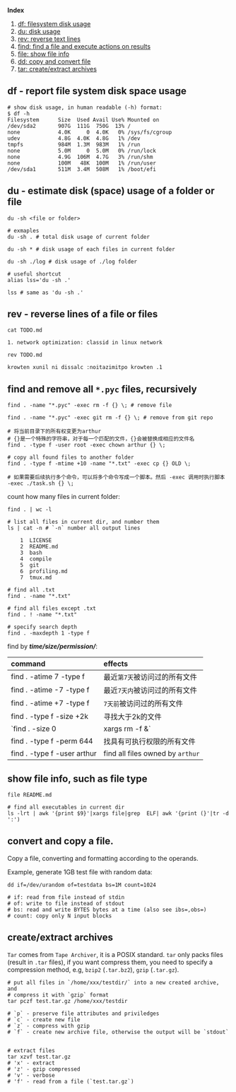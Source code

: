 **Index**

1. [df: filesystem disk usage](#df)
1. [du: disk usage](#du)
1. [rev: reverse text lines](#rev)
1. [find: find a file and execute actions on results](#find)
1. [file: show file info](#file)
1. [dd: copy and convert file](#dd)
1. [tar: create/extract archives](#tar)

<a name="df"></a>
## df - report file system disk space usage
```shell
# show disk usage, in human readable (-h) format:
$ df -h
Filesystem      Size  Used Avail Use% Mounted on
/dev/sda2       907G  111G  750G  13% /
none            4.0K     0  4.0K   0% /sys/fs/cgroup
udev            4.8G  4.0K  4.8G   1% /dev
tmpfs           984M  1.3M  983M   1% /run
none            5.0M     0  5.0M   0% /run/lock
none            4.9G  106M  4.7G   3% /run/shm
none            100M   48K  100M   1% /run/user
/dev/sda1       511M  3.4M  508M   1% /boot/efi
```

<a name="du"></a>
## du - estimate disk (space) usage of a folder or file
```shell
du -sh <file or folder>

# exmaples
du -sh . # total disk usage of current folder

du -sh * # disk usage of each files in current folder

du -sh ./log # disk usage of ./log folder

# useful shortcut
alias lss='du -sh .'

lss # same as 'du -sh .'
```

<a name="rev"></a>
## rev - reverse lines of a file or files
```shell
cat TODO.md

1. network optimization: classid in linux network

rev TODO.md

krowten xunil ni dissalc :noitazimitpo krowten .1
```

<a name="find"></a>
## find and remove all `*.pyc` files, recursively
```shell
find . -name "*.pyc" -exec rm -f {} \; # remove file

find . -name "*.pyc" -exec git rm -f {} \; # remove from git repo

# 将当前目录下的所有权变更为arthur
# {}是一个特殊的字符串，对于每一个匹配的文件，{}会被替换成相应的文件名
find . -type f -user root -exec chown arthur {} \;

# copy all found files to another folder
find . -type f -mtime +10 -name "*.txt" -exec cp {} OLD \;

# 如果需要后续执行多个命令，可以将多个命令写成一个脚本。然后 -exec 调用时执行脚本
-exec ./task.sh {} \;
```

count how many files in current folder:
```shell
find . | wc -l

# list all files in current dir, and number them
ls | cat -n # `-n` number all output lines

    1  LICENSE
    2  README.md
    3  bash
    4  compile
    5  git
    6  profiling.md
    7  tmux.md
```

```shell
# find all .txt
find . -name "*.txt"

# find all files except .txt
find . ! -name "*.txt"

# specify search depth
find . -maxdepth 1 -type f
```

find by ***time/size/permission/***:

| command | effects |
| :------ | :------------ |
| find . -atime 7 -type f | 最近`第7天`被访问过的所有文件 |
| find . -atime -7 -type f | 最近`7天内`被访问过的所有文件 |
| find . -atime +7 -type f | `7天前`被访问过的所有文件 |
| find . -type f -size +2k | 寻找大于2k的文件 |
| `find . -size 0 | xargs rm -f &` | remove zero size files |
| find . -type f -perm 644 | 找具有可执行权限的所有文件 |
| find . -type f -user arthur | find all files owned by `arthur` |


<a name="file"></a>
## show file info, such as file type
```shell
file README.md

# find all executables in current dir
ls -lrt | awk '{print $9}'|xargs file|grep  ELF| awk '{print (}'|tr -d ':')
```


<a name="dd"></a>
## convert and copy a file.
Copy a file, converting and formatting according to the operands.

Example, generate 1GB test file with random data:
```shell
dd if=/dev/urandom of=testdata bs=1M count=1024

# if: read from file instead of stdin
# of: write to file instead of stdout
# bs: read and write BYTES bytes at a time (also see ibs=,obs=)
# count: copy only N input blocks
```

<a name="tar"></a>
## create/extract archives
`Tar` comes from `Tape Archiver`, it is a POSIX standard.
`tar` only packs files (result in `.tar` files), if you want compress them,
you need to specify a compression method, e.g, `bzip2` (`.tar.bz2`),
`gzip` (`.tar.gz`).

```shell
# put all files in `/home/xxx/testdir/` into a new created archive, and
# compress it with `gzip` format
tar pczf test.tar.gz /home/xxx/testdir

# `p` - preserve file attributes and priviledges
# `c` - create new file
# `z` - compress with gzip
# `f` - create new archive file, otherwise the output will be `stdout`


# extract files
tar xzvf test.tar.gz
# 'x' - extract
# 'z' - gzip compressed
# 'v' - verbose
# 'f' - read from a file (`test.tar.gz`)
```
